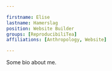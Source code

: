 ```yaml
---

firstname: Elise
lastname: Hamerslag
position: Website Builder
groups: [ReproducibiliTea]
affiliations: [Anthropology, Website]

---
```


Some bio about me.
